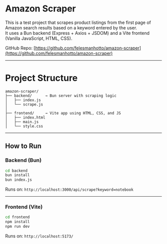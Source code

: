 # Amazon Scraper

This is a test project that scrapes product listings from the first page of Amazon search results based on a keyword entered by the user.  
It uses a Bun backend (Express + Axios + JSDOM) and a Vite frontend (Vanilla JavaScript, HTML, CSS).

GitHub Repo: [https://github.com/felesmanhotto/amazon-scraper](https://github.com/felesmanhotto/amazon-scraper)

---

# Project Structure

```
amazon-scraper/
├── backend/      → Bun server with scraping logic
│   ├── index.js
│   └── scrape.js
│
├── frontend/     → Vite app using HTML, CSS, and JS
│   ├── index.html
│   ├── main.js
│   └── style.css
```

---

## How to Run

### Backend (Bun)

```bash
cd backend
bun install
bun index.js
```

Runs on: `http://localhost:3000/api/scrape?keyword=notebook`

---

### Frontend (Vite)

```bash
cd frontend
npm install
npm run dev
```

Runs on: `http://localhost:5173/`